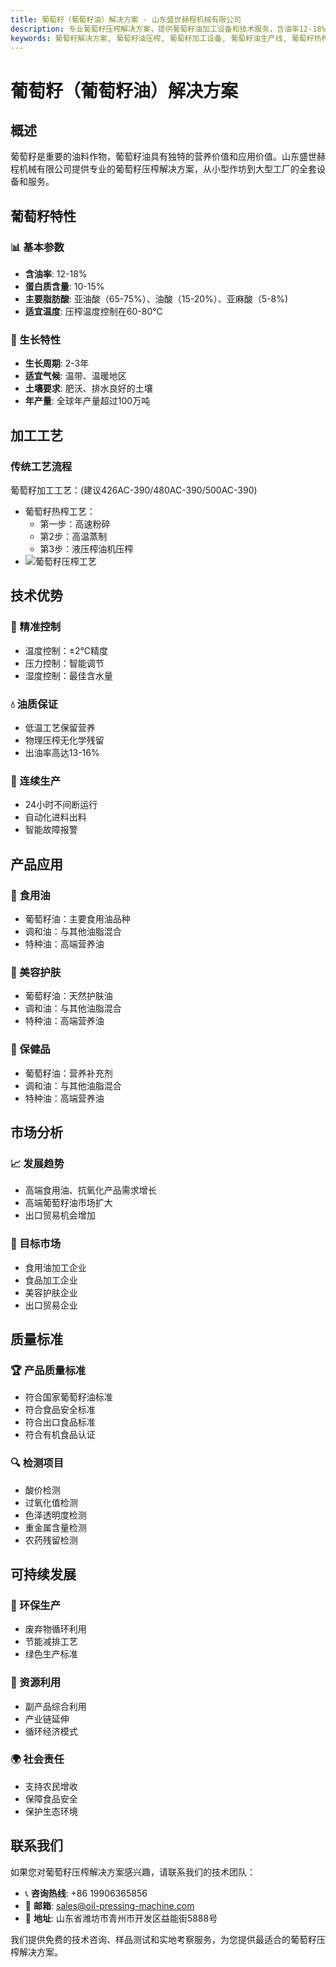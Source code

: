 ```yaml
---
title: 葡萄籽（葡萄籽油）解决方案 - 山东盛世赫程机械有限公司
description: 专业葡萄籽压榨解决方案，提供葡萄籽油加工设备和技术服务，含油率12-18%，富含亚油酸，采用热榨工艺保证出油率，满足高端食用油和抗氧化产品需求。
keywords: 葡萄籽解决方案, 葡萄籽油压榨, 葡萄籽加工设备, 葡萄籽油生产线, 葡萄籽热榨工艺, 葡萄籽压榨机, 葡萄籽油提取, 葡萄籽油料加工, 葡萄籽油压榨设备, 葡萄籽油生产设备
---
```


# 葡萄籽（葡萄籽油）解决方案

## 概述

葡萄籽是重要的油料作物，葡萄籽油具有独特的营养价值和应用价值。山东盛世赫程机械有限公司提供专业的葡萄籽压榨解决方案，从小型作坊到大型工厂的全套设备和服务。

## 葡萄籽特性

### 📊 基本参数
- **含油率**: 12-18%
- **蛋白质含量**: 10-15%
- **主要脂肪酸**: 亚油酸（65-75%）、油酸（15-20%）、亚麻酸（5-8%)
- **适宜温度**: 压榨温度控制在60-80℃

### 🌱 生长特性
- **生长周期**: 2-3年
- **适宜气候**: 温带、温暖地区
- **土壤要求**: 肥沃、排水良好的土壤
- **年产量**: 全球年产量超过100万吨

## 加工工艺

### 传统工艺流程
葡萄籽加工工艺：(建议426AC-390/480AC-390/500AC-390)
 + 葡萄籽热榨工艺：
    + 第一步：高速粉碎
    + 第2步：高温蒸制
    + 第3步：液压榨油机压榨
 + ![葡萄籽压榨工艺](/images/葡萄籽热榨工艺_Hot%20pressing%20process%20of%20grape%20seeds_.png)



## 技术优势

### 🎯 精准控制
- 温度控制：±2℃精度
- 压力控制：智能调节
- 湿度控制：最佳含水量

### 💧 油质保证
- 低温工艺保留营养
- 物理压榨无化学残留
- 出油率高达13-16%

### 🔄 连续生产
- 24小时不间断运行
- 自动化进料出料
- 智能故障报警

## 产品应用

### 🍳 食用油
- 葡萄籽油：主要食用油品种
- 调和油：与其他油脂混合
- 特种油：高端营养油

### 💄 美容护肤
- 葡萄籽油：天然护肤油
- 调和油：与其他油脂混合
- 特种油：高端营养油

### 💊 保健品
- 葡萄籽油：营养补充剂
- 调和油：与其他油脂混合
- 特种油：高端营养油

## 市场分析

### 📈 发展趋势
- 高端食用油、抗氧化产品需求增长
- 高端葡萄籽油市场扩大
- 出口贸易机会增加

### 🎯 目标市场
- 食用油加工企业
- 食品加工企业
- 美容护肤企业
- 出口贸易企业



## 质量标准

### 🏆 产品质量标准
- 符合国家葡萄籽油标准
- 符合食品安全标准
- 符合出口食品标准
- 符合有机食品认证

### 🔍 检测项目
- 酸价检测
- 过氧化值检测
- 色泽透明度检测
- 重金属含量检测
- 农药残留检测

## 可持续发展

### 🌱 环保生产
- 废弃物循环利用
- 节能减排工艺
- 绿色生产标准

### 🔄 资源利用
- 副产品综合利用
- 产业链延伸
- 循环经济模式

### 🌍 社会责任
- 支持农民增收
- 保障食品安全
- 保护生态环境

## 联系我们

如果您对葡萄籽压榨解决方案感兴趣，请联系我们的技术团队：

- 📞 **咨询热线**: +86 19906365856
- 📧 **邮箱**: sales@oil-pressing-machine.com
- 📍 **地址**: 山东省潍坊市青州市开发区益能街5888号

我们提供免费的技术咨询、样品测试和实地考察服务，为您提供最适合的葡萄籽压榨解决方案。